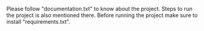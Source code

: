 Please follow "documentation.txt" to know about the project. Steps to run the project is also mentioned there.
Before running the project make sure to install "requirements.txt".
